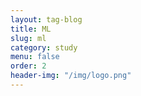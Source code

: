 ```yaml
---
layout: tag-blog
title: ML
slug: ml
category: study
menu: false
order: 2
header-img: "/img/logo.png"
---
```

